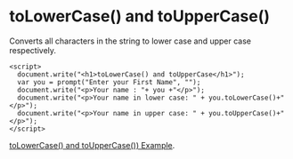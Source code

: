 
# toLowerCase() and toUpperCase()

Converts all characters in the string to lower case and upper case respectively. 

~~~
<script>
  document.write("<h1>toLowerCase() and toUpperCase</h1>");
  var you = prompt("Enter your First Name", "");
  document.write("<p>Your name : "+ you +"</p>");
  document.write("<p>Your name in lower case: " + you.toLowerCase()+"</p>");
  document.write("<p>Your name in upper case: " + you.toUpperCase()+"</p>");
</script>
~~~

<a href="archives/Class Files/example6.html" target = "_blank">toLowerCase() and toUpperCase()) Example</a>.




